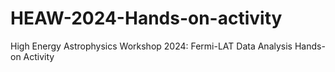 # HEAW-2024-Hands-on-activity
High Energy Astrophysics Workshop 2024: Fermi-LAT Data Analysis Hands-on Activity
